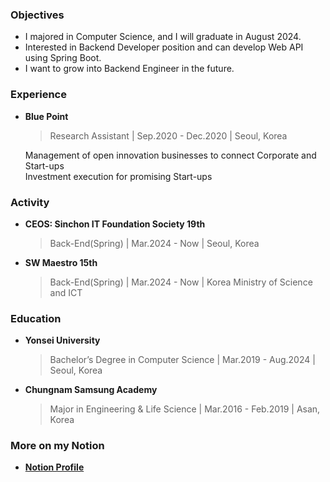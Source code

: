 ### Objectives
- I majored in Computer Science, and I will graduate in August 2024.
- Interested in Backend Developer position and can develop Web API using Spring Boot.
- I want to grow into Backend Engineer in the future.


### Experience

- **Blue Point**  
  > Research Assistant |  Sep.2020 - Dec.2020  |  Seoul, Korea
  
  Management of open innovation businesses to connect Corporate and Start-ups  
  Investment execution for promising Start-ups

### Activity

- **CEOS: Sinchon IT Foundation Society 19th**
  > Back-End(Spring) | Mar.2024 - Now | Seoul, Korea

- **SW Maestro 15th**
  > Back-End(Spring) | Mar.2024 - Now | Korea Ministry of Science and ICT


### Education

- **Yonsei University**
  > Bachelor’s Degree in Computer Science | Mar.2019 - Aug.2024 | Seoul, Korea

- **Chungnam Samsung Academy**
  > Major in Engineering & Life Science | Mar.2016 - Feb.2019 | Asan, Korea


### More on my Notion

- [**Notion Profile**](https://yh-color.notion.site/Yeonghwan-Jang-156cc9d2766a42f89590151e1323c98c?pvs=4)
